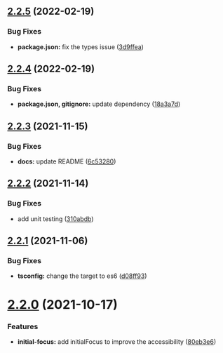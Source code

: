 ## [2.2.5](https://github.com/AliKdhim87/pretty-modal/compare/v2.2.4...v2.2.5) (2022-02-19)

### Bug Fixes

- **package.json:** fix the types issue ([3d9ffea](https://github.com/AliKdhim87/pretty-modal/commit/3d9ffea0dfec3f1776bdea67ce374c7e32518795))

## [2.2.4](https://github.com/AliKdhim87/pretty-modal/compare/v2.2.3...v2.2.4) (2022-02-19)

### Bug Fixes

- **package.json, gitignore:** update dependency ([18a3a7d](https://github.com/AliKdhim87/pretty-modal/commit/18a3a7df99385149476ff9b99e8d62bca68b202f))

## [2.2.3](https://github.com/AliKdhim87/pretty-modal/compare/v2.2.2...v2.2.3) (2021-11-15)

### Bug Fixes

- **docs:** update README ([6c53280](https://github.com/AliKdhim87/pretty-modal/commit/6c5328033b3865cba8147c9d3cab2d2e65dd7fc3))

## [2.2.2](https://github.com/AliKdhim87/pretty-modal/compare/v2.2.1...v2.2.2) (2021-11-14)

### Bug Fixes

- add unit testing ([310abdb](https://github.com/AliKdhim87/pretty-modal/commit/310abdb618a080003c5574af94eb9d2c4344efeb))

## [2.2.1](https://github.com/AliKdhim87/pretty-modal/compare/v2.2.0...v2.2.1) (2021-11-06)

### Bug Fixes

- **tsconfig:** change the target to es6 ([d08ff93](https://github.com/AliKdhim87/pretty-modal/commit/d08ff93bc7e2759b1c747427d885fa0697140050))

# [2.2.0](https://github.com/AliKdhim87/pretty-modal/compare/v2.1.2...v2.2.0) (2021-10-17)

### Features

- **initial-focus:** add initialFocus to improve the accessibility ([80eb3e6](https://github.com/AliKdhim87/pretty-modal/commit/80eb3e6a08bc80a437bdd24beda2446080ea36c0))
